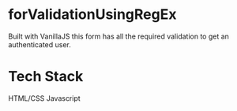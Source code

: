 # forValidationUsingRegEx
Built with VanillaJS this form has all the required validation to get an authenticated user.

# Tech Stack
HTML/CSS
Javascript


